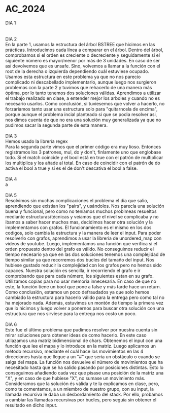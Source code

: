 # AC_2024
DIA 1 
<br>
<br><br>
DIA 2 
  <br>
  En la parte 1, usamos la estructura del árbol BSTREE que hicimos en las prácticas. Introducimos cada línea a comparar en el árbol. Dentro del árbol, comprobamos si el orden es creciente o decreciente y seguidamente si el siguiente número es mayor/menor por más de 3 unidades. En caso de ser así devolvemos que es unsafe. Sino, volvemos a llamar a la función con el root de la derecha o izquierda dependiendo cuál estuviese ocupado. 
Usamos esta estructura en este problema ya que no nos parecio complicado ni descabellado implementarlo, aunque luego nos surgieron problemas con la parte 2 y tuvimos que rehacerlo de una manera más óptima, por lo tanto tenemos dos soluciones válidas. Aprendimos a utilizar el trabajo realizado en clase, a entender mejor los arboles y cuando no es necesario usarlos. 
Como conclusión, si tuviesemos que volver a hacerlo, no forzariamos tanto usar una estructura solo para "quitarnosla de encima", porque aunque el problema incial planteado si que se podia resolver asi, nos dimos cuenta de que no era una solución muy generalizada ya que no pudimos sacar la segunda parte de esta manera. 
  <br><br>
DIA 3
<br>
Hemos usado la librería regex
<br>
Para la segunda parte vimos que el primer código era muy lioso. Entonces registramos los 3 patrones, mul, do y don't, finlamente uno que englobase todo. Si el match coincide y el bool está en true con el patrón de multiplicar los multiplica y los añade al total. En caso de coincidir con el patrón de do activa el bool a true y si es el de don't descativa el bool a false.
<br><br>
DIA 4
<br>
a
<br><br>
DIA 5 
<br>
Resolvimos sin muchas complicaciones el problema el dia que salio, aprendiendo que existian los "pairs", y usándolos. Nos parecía una solución buena y funcional, pero como no teníamos muchos problmeas resueltos mediante estructuras/técnicas y veiamos que el nivel se complicaba y no ibamos a saber hacer muchos mas, decidimos hacer otra solución y la implementamos con grafos. El funcionamiento es el mismo en los dos codigos, solo cambia la estructura y la manera de leer el input. Para poder resolverlo con grafos, aprendimos a usar la libreria de unordered_map con videos de youtube. Luego, implementamos una función que verifica si el orden propuesto dentro del grafo es válido. No conseguimos reducir el tiempo necesario ya que en las dos soluciones tenemos una complejidad de tiempo similar ya que recorremos dos bucles del tamaño del input. Nos hubiese gustado reducir la complejidad con los grafos pero no hemos sido capaces. 
Nuestra solución es sencilla, ir recorriendo el grafo e ir comprobando que para cada número, los siguientes estan en su grafo. Utilizamos copias para no usar memoria innecesaria. En caso de que no este, la función tiene un bool que pone a false y más tarde hace un return. 
Como conclusión, estamos un poco defraudados ya que solo hemos cambiado la estructura para hacerlo válido para la entrega pero como tal no ha mejorado nada. Además, estuvimos un montón de tiempo la primera vez que lo hicimos y luego volver a ponernos para buscar otra solución con una estructura que nos sirviese para la entrega nos costo un poco. 
<br><br>
DIA 6
<br>
Este fue el último problema que pudimos resolver por nuestra cuenta sin mirar soluciones para obtener ideas de como hacerlo.
En este caso utilazamos una matriz bidimensional de chars. Obtenemos el input con una función que lee el mapa y lo introduce en la matriz. Luego aplicamos un método recursivo, mediante el cuál hace los movimientos en las 4 direcciones hasta que llegue a un "#" que sería un obstáculo o cuando se salga del mapa. La función nos devuelve el número de movimientos que ha necesitado hasta que se ha salido pasando por posiciones distintas. Esto lo conseguimos añadiendo cada vez que pisase una posición de la matriz una "X", y en caso de que hubiese "X", no sumase un movimiento más. Consideramos que la solución és válida y te la explicamos en clase, pero, como te comentamos, a un miembro de nuestro grupo, con su input, la llamada recursiva le daba un desbordamiento del stack. Por ello, probamos a cambiar las llamadas recursivas por bucles, pero seguía sin obtener el resultado en dicho input. 
<br><br>
